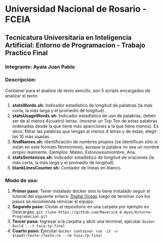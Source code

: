 # **Universidad Nacional de Rosario - FCEIA**
## **Tecnicatura Universitaria en Inteligencia Artificial: Entorno de Programacion - Trabajo Practico Final**
### **Integrante:** Ayala Juan Pablo
### **Descripción:**
Container para el analisis de texto sencillo, son 5  scripts encargados de analizar el texto:
1. **statsWords.sh:**
Indicador estadístico de longitud de palabras (la más corta, la más larga y el promedio de longitud).
2. **statsUsageWords.sh:**
Indicador estadístico de uso de palabras, deben ser de al menos 4(cuatro) letras. (mostrar un Top Ten de estas palabras ordenadas desde la que tiene más apariciones a la que tiene menos). Es decir, filtrar las palabras que tengan al menos 4 letras y de éstas, elegir las 10 más usadas.
3. **findNames.sh:**
Identificación de nombres propios (se identifican sólo si están en este formato Nnnnnnnnn), aunque la palabra no sea un nombre propio realmente.
Ejemplos: Mateo, Estonoesunnombre, Ana.
4. **statsSentences.sh:**
Indicador estadístico de longitud de oraciones (la más corta, la más larga y el promedio de longitud).
5. **blankLinesCounter.sh:**
Contador de líneas en blanco.
### Modo de uso:
1. **Primer paso:** Tener instalado docker sino lo tiene instalado seguir el tutorial del siguiente enlace:
[Digital Ocean](https://www.digitalocean.com/community/tutorials/how-to-install-and-use-docker-on-ubuntu-22-04 "how to install and use docker on ubuntu 22.04") luego de terminar con los pasos se recomienda reiniciar el equipo.
2. **Segundo paso:** Clonar el repositorio en una carpeta por ejemplo en Descargas.
 `git clone https://github.com/Maverick-D-Ayos/Entorno-Programacion.git`
3. **Tercer paso:** Ingresar a la carpeta y abrir una terminal, ejecutar `docker build . -t tuia:tp-final`
4. **Cuarto paso:** Ejecutar `docker container run -it -v $(pwd)/texto:/texto:ro --rm tuia:tp-final`
